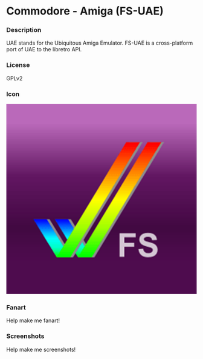 # Commodore - Amiga (FS-UAE)

### Description

UAE stands for the Ubiquitous Amiga Emulator. FS-UAE is a cross-platform port of UAE to the libretro API.

### License

GPLv2

### Icon

![Commodore - Amiga (FS-UAE) icon](game.libretro.fsuae/resources/icon.png)

### Fanart

Help make me fanart!

### Screenshots

Help make me screenshots!
